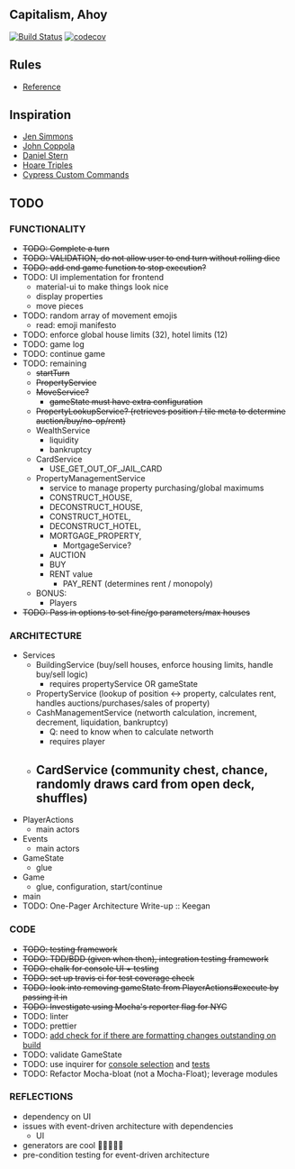 ## Capitalism, Ahoy

[![Build Status](https://travis-ci.com/eginwong/capitalism-ahoy.svg?branch=master)](https://travis-ci.com/eginwong/capitalism-ahoy)
[![codecov](https://codecov.io/gh/eginwong/capitalism-ahoy/branch/master/graph/badge.svg)](https://codecov.io/gh/eginwong/capitalism-ahoy)

## Rules
- [Reference](https://www.hasbro.com/common/instruct/00009.pdf)

## Inspiration
- [Jen Simmons](https://codepen.io/jensimmons/pen/qRGRjO)
- [John Coppola](https://codepen.io/johnnycopes/pen/yzQyMp)
- [Daniel Stern](https://github.com/danielstern/science/blob/master/monopoly.json)
- [Hoare Triples](https://en.wikipedia.org/wiki/Hoare_logic)
- [Cypress Custom Commands](https://docs.cypress.io/api/cypress-api/custom-commands.html#Arguments)

## TODO
### FUNCTIONALITY
- ~~TODO: Complete a turn~~
- ~~TODO: VALIDATION, do not allow user to end turn without rolling dice~~
- ~~TODO: add end game function to stop execution?~~
- TODO: UI implementation for frontend 
  - material-ui to make things look nice
  - display properties
  - move pieces
- TODO: random array of movement emojis
  - read: emoji manifesto
- TODO: enforce global house limits (32), hotel limits (12)
- TODO: game log
- TODO: continue game
- TODO: remaining
  - ~~startTurn~~
  - ~~PropertyService~~
  - ~~MoveService?~~
    - ~~gameState must have extra configuration~~
  - ~~PropertyLookupService? (retrieves position / tile meta to determine auction/buy/no-op/rent)~~
  - WealthService
    - liquidity
    - bankruptcy
  - CardService
    - USE_GET_OUT_OF_JAIL_CARD
  - PropertyManagementService
    - service to manage property purchasing/global maximums
    - CONSTRUCT_HOUSE,
    - DECONSTRUCT_HOUSE,
    - CONSTRUCT_HOTEL,
    - DECONSTRUCT_HOTEL,
    - MORTGAGE_PROPERTY,
      - MortgageService?
    - AUCTION
    - BUY
    - RENT value
      - PAY_RENT (determines rent / monopoly)
  - BONUS:
    - Players
- ~~TODO: Pass in options to set fine/go parameters/max houses~~

### ARCHITECTURE
- Services
  - BuildingService (buy/sell houses, enforce housing limits, handle buy/sell logic)
    - requires propertyService OR gameState
  - PropertyService (lookup of position <-> property, calculates rent, handles auctions/purchases/sales of property)
  - CashManagementService (networth calculation, increment, decrement, liquidation, bankruptcy)
    - Q: need to know when to calculate networth
    - requires player
  - CardService (community chest, chance, randomly draws card from open deck, shuffles)
    - 
- PlayerActions
  - main actors
- Events
  - main actors
- GameState
  - glue
- Game
  - glue, configuration, start/continue
- main
- TODO: One-Pager Architecture Write-up :: Keegan


### CODE
- ~~TODO: testing framework~~
- ~~TODO: TDD/BDD (given when then), integration testing framework~~
- ~~TODO: chalk for console UI + testing~~
- ~~TODO: set up travis ci for test coverage check~~
- ~~TODO: look into removing gameState from PlayerActions#execute by passing it in~~
- ~~TODO: Investigate using Mocha's reporter flag for NYC~~
- TODO: linter
- TODO: prettier
- TODO: [add check for if there are formatting changes outstanding on build](https://github.com/yyx990803/yorkie)
- TODO: validate GameState
- TODO: use inquirer for [console selection](https://medium.com/@zorrodg/integration-tests-on-node-js-cli-part-2-testing-interaction-user-input-6f345d4b713a) and [tests](https://glebbahmutov.com/blog/unit-testing-cli-programs/)
- TODO: Refactor Mocha-bloat (not a Mocha-Float); leverage modules

### REFLECTIONS
- dependency on UI 
- issues with event-driven architecture with dependencies
  - UI
- generators are cool 🧐🧐🧐🧐🧐
- pre-condition testing for event-driven architecture
